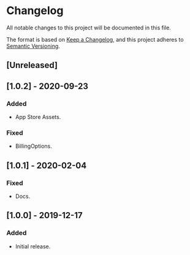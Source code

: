 # Changelog
All notable changes to this project will be documented in this file.

The format is based on [Keep a Changelog](https://keepachangelog.com/en/1.0.0/),
and this project adheres to [Semantic Versioning](https://semver.org/spec/v2.0.0.html).

## [Unreleased]

## [1.0.2] - 2020-09-23

### Added

- App Store Assets.

### Fixed

- BillingOptions.

## [1.0.1] - 2020-02-04
### Fixed
- Docs.

## [1.0.0] - 2019-12-17

### Added

- Initial release.
